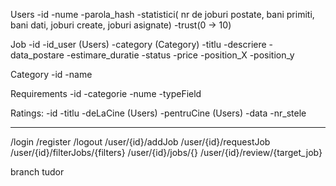 Users
   -id
   -nume
   -parola_hash
   -statistici( nr de joburi postate, bani primiti, bani dati, joburi create, joburi asignate)
   -trust(0 -> 10)
   
   
Job
  -id
  -id_user (Users)
  -category (Category)
  -titlu
  -descriere
  -data_postare
  -estimare_duratie
  -status
  -price
  -position_X
  -position_y
  
  
Category
  -id
  -name
  
Requirements
  -id
  -categorie
  -nume
  -typeField
  
  
  
Ratings:
	-id
	-titlu
	-deLaCine (Users)
	-pentruCine (Users)
	-data
	-nr_stele
	
	
----------------------------------------

/login
/register
/logout
/user/{id}/addJob
/user/{id}/requestJob
/user/{id}/filterJobs/{filters}
/user/{id}/jobs/{}
/user/{id}/review/{target_job}



branch tudor
  